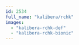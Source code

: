 ```yaml
---
id: 2534
full_name: "kalibera/rchk"
images: 
  - "kalibera-rchk-def"
  - "kalibera-rchk-bionic"
---
```

